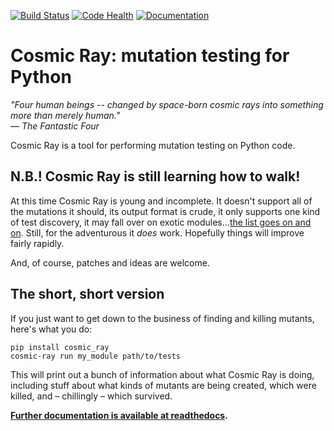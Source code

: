 [![Build Status](https://travis-ci.org/sixty-north/cosmic-ray.png?branch=master)](https://travis-ci.org/sixty-north/cosmic-ray) [![Code Health](https://landscape.io/github/sixty-north/cosmic-ray/master/landscape.svg?style=flat)](https://landscape.io/github/sixty-north/cosmic-ray/master)
[![Documentation](https://readthedocs.org/projects/cosmic-ray/?badge=latest)](http://cosmic-ray.readthedocs.org/en/latest/)

# Cosmic Ray: mutation testing for Python

*"Four human beings -- changed by space-born cosmic rays into something more than merely human."*  
*— The Fantastic Four*

Cosmic Ray is a tool for performing mutation testing on Python
code.

## N.B.! Cosmic Ray is still learning how to walk!

At this time Cosmic Ray is young and incomplete. It doesn't support
all of the mutations it should, its output format is crude, it only
supports one kind of test discovery, it may fall over on exotic
modules...[the list goes on and on](https://github.com/abingham/cosmic-ray/issues). Still,
for the adventurous it *does* work. Hopefully things will improve
fairly rapidly.

And, of course, patches and ideas are welcome.

## The short, short version

If you just want to get down to the business of finding and killing
mutants, here's what you do:

```
pip install cosmic_ray
cosmic-ray run my_module path/to/tests
```

This will print out a bunch of information about what Cosmic Ray is
doing, including stuff about what kinds of mutants are being created,
which were killed, and – chillingly – which survived.

**[Further documentation is available at readthedocs](http://cosmic-ray.readthedocs.org/en/latest/).**
